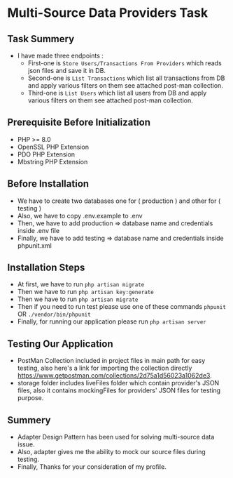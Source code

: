 # Multi-Source Data Providers Task

## Task Summery
- I have made three endpoints :
    - First-one is ``` Store Users/Transactions From Providers ``` which reads json files and save it in DB.
    - Second-one is ``` List Transactions ``` which list all transactions from DB and apply various filters on them see attached post-man collection.
    - Third-one is ``` List Users ``` which list all users from DB and apply various filters on them see attached post-man collection.
    
## Prerequisite Before Initialization
- PHP >= 8.0
- OpenSSL PHP Extension
- PDO PHP Extension
- Mbstring PHP Extension


## Before Installation
- We have to create two databases one for ( production ) and other for ( testing )
- Also, we have to copy .env.example to .env
- Then, we have to add production => database name and credentials inside .env file
- Finally, we have to add testing => database name and credentials inside phpunit.xml

## Installation Steps
- At first, we have to run ``` php artisan migrate ```
- Then we have to run ``` php artisan key:generate ```
- Then we have to run ``` php artisan migrate ```
- Then if you need to run test please use one of these commands ``` phpunit ``` OR  ``` ./vendor/bin/phpunit  ```
- Finally, for running our application please run ``` php artisan server  ```

## Testing Our Application

- PostMan Collection included in project files in main path for easy testing, also here's a link for importing the collection directly https://www.getpostman.com/collections/2d75a1d56023a1062de3.
- storage folder includes liveFiles folder which contain provider's JSON files, also it contains mockingFiles for providers' JSON files for testing purpose.


## Summery

- Adapter Design Pattern has been used for solving multi-source data issue.
- Also, adapter gives me the ability to mock our source files during testing.
- Finally, Thanks for your consideration of my profile.
